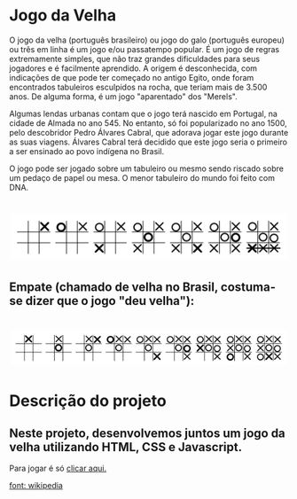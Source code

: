 <h1> Jogo da Velha</h1>

<p>O jogo da velha (português brasileiro) ou jogo do galo (português europeu) ou três em linha é um jogo e/ou passatempo popular. É um jogo de regras extremamente simples, que não traz grandes dificuldades para seus jogadores e é facilmente aprendido. A origem é desconhecida, com indicações de que pode ter começado no antigo Egito, onde foram encontrados tabuleiros esculpidos na rocha, que teriam mais de 3.500 anos. De alguma forma, é um jogo "aparentado" dos "Merels".</p>

<p>Algumas lendas urbanas contam que o jogo terá nascido em Portugal, na cidade de Almada no ano 545. No entanto, só foi popularizado no ano 1500, pelo descobridor Pedro Álvares Cabral, que adorava jogar este jogo durante as suas viagens. Álvares Cabral terá decidido que este jogo seria o primeiro a ser ensinado ao povo indígena no Brasil.</p>

<p>O jogo pode ser jogado sobre um tabuleiro ou mesmo sendo riscado sobre um pedaço de papel ou mesa. O menor tabuleiro do mundo foi feito com DNA.</p>

<h1 align="center"><img src="./img/Tic-tac-toe-game-1.png" alt="Jogo da velha" class="centro" width="500px" heigth="300px"></h1>

<h2>Empate (chamado de velha no Brasil, costuma-se dizer que o jogo "deu velha"):</h2>

<h1 align="center"><img src="./img/Tic-tac-toe-game-2.png" alt="Jogo da velha" class="centro" width="500px" heigth="300px"></h1>


<h1> Descrição do projeto</h1>
<h2>Neste projeto, desenvolvemos juntos um jogo da velha utilizando HTML, CSS e Javascript.</h2>



<p>Para jogar é só <a href="www.google.com">clicar aqui.</a></p>

<a href="https://pt.wikipedia.org/wiki/Jogo_da_velha">font: wikipedia</a>

